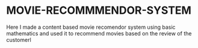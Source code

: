# MOVIE-RECOMMMENDOR-SYSTEM
Here I made a content based movie recomendor system using basic mathematics and used it to recommend movies based on the review of the customerl
